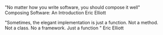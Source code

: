 "No matter how you write software, you should compose it well" Composing Software: An Introduction  Eric Elliott

"Sometimes, the elegant implementation is just a function. Not a method. Not a class. No a framework. Just a function "  Eric Elliott

